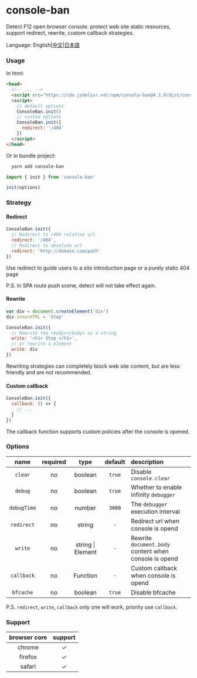 # console-ban

Detect F12 open browser console. protect web site static resources, support redirect, rewrite, custom callback strategies.

Language: English|[中文](./README.zh.md)|[日本語](./README.jp.md)

### Usage

In html:

```html
<head>
  <!-- ... -->
  <script src="https://cdn.jsdelivr.net/npm/console-ban@4.1.0/dist/console-ban.min.js"></script>
  <script>
    // default options
    ConsoleBan.init()
    // custom options
    ConsoleBan.init({
      redirect: '/404'
    })
  </script>
</head>
```

Or in bundle project:

```bash
  yarn add console-ban
```

```js
import { init } from 'console-ban'

init(options)
```

### Strategy

#### Redirect

```js
ConsoleBan.init({
  // Redirect to /404 relative url
  redirect: '/404',
  // Redirect to absolute url
  redirect: 'http://domain.com/path'
})
```

Use redirect to guide users to a site introduction page or a purely static 404 page

P.S. In SPA route push scene, detect will not take effect again.

#### Rewrite

```js
var div = document.createElement('div')
div.innerHTML = 'Stop'

ConsoleBan.init({
  // Rewrite the <body></body> as a string
  write: '<h1> Stop </h1>',
  // or rewrite a element
  write: div
})
```

Rewriting strategies can completely block web site content, but are less friendly and are not recommended.

#### Custom callback

```js
ConsoleBan.init({
  callback: () => {
    // ...
  }
})
```

The callback function supports custom policies after the console is opened.

### Options

|    name     | required |       type        | default | description                                           |
| :---------: | :------: | :---------------: | :-----: | :---------------------------------------------------- |
|   `clear`   |    no    |      boolean      | `true`  | Disable `console.clear`                               |
|   `debug`   |    no    |      boolean      | `true`  | Whether to enable infinity `debugger`                 |
| `debugTime` |    no    |      number       | `3000`  | The `debugger` execution interval                     |
| `redirect`  |    no    |      string       |   `-`   | Redirect url when console is opend                    |
|   `write`   |    no    | string \| Element |   `-`   | Rewrite `document.body` content when console is opend |
| `callback`  |    no    |     Function      |   `-`   | Custom callback when console is opend                 |
|  `bfcache`  |    no    |      boolean      | `true`  | Disable bfcache                                       |

P.S. `redirect`, `write`, `callback` only one will work, priority use `callback`.

### Support

| browser core | support |
| :----------: | :-----: |
|    chrome    |    ✓    |
|   firefox    |    ✓    |
|    safari    |    ✓    |
